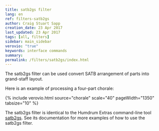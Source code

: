 ```yaml
---
title: satb2gs filter
lang: en
ref: filters-satb2gs
author: Craig Stuart Sapp
creation_date: 23 Apr 2017
last_updated: 23 Apr 2017
tags: [all, filters]
sidebar: main_sidebar
verovio: "true"
keywords: interface commands 
summary: 
permalink: /filters/satb2gs/index.html
---
```


The satb2gs filter can be used convert SATB arrangement of parts into
grand-staff layout.

Here is an example of processing a four-part chorale:

{% include verovio.html
	source="chorale"
	scale="40"
	pageWidth="1350"
	tabsize="10"
%}

<script type="application/json" id="chorale">
!!!filter: satb2gs
**kern	**kern	**kern	**kern
*Ibass	*Itenor	*Ialto	*Isoprn
*clefF4	*clefGv2	*clefG2	*clefG2
*k[f#c#g#]	*k[f#c#g#]	*k[f#c#g#]	*k[f#c#g#]
*M4/4	*M4/4	*M4/4	*M4/4
4A	4c#	4e	4a
=1	=1	=1	=1
4G#	4B	4.e	4e
4F#	4A	.	4f#
.	.	8d#	.
8EL	4B	4e	4g#
8DnXJ	.	.	.
4C#	4c#	8eL	4a
.	.	8f#J	.
=2	=2	=2	=2
4BB	4d	8g#L	4b
.	.	8f#J	.
4EE#	4c#	4g#	8cc#L
.	.	.	8bJ
4FF#;	4c#;	4f#;	4a;
4F#	4f#	4a	8cc#L
.	.	.	8ddJ
=3	=3	=3	=3
8G#L	4e	8bL	4ee
8F#J	.	8aJ	.
4E	4B	8g#L	8eeL
.	.	8f#J	8ddJ
4A	4B	4e	8cc#L
.	.	.	8ddJ
4C#	4A	4e	4ee
=4	=4	=4	=4
4BB	4A	4f#	2dd
4E	4G#	4e	.
4AA;	4A;	4e;	4cc#;
4AA	4A	4e	4cc#
=5	=5	=5	=5
4BB	8AL	4b	4dd
.	8G#J	.	.
8C#L	4A	4e	4cc#
8DJ	.	.	.
4E	8G#L	8eL	4b
.	8g#J	8dJ	.
8F#L	8f#L	8c#L	8aL
8G#J	8eJ	8BJ	8bJ
=6	=6	=6	=6
4A	4e	8AL	4cc#
.	.	8aJ	.
4AA	4e	16gLL	4cc#
.	.	16f#J	.
.	.	8gJ	.
4D;	4d;	4f#;	4a;
8AL	4e	4a	8cc#L
8BJ	.	.	8ddJ
=7	=7	=7	=7
4c#	4e	8g#XL	4ee
.	.	8aJ	.
4G#	4e	4b	4ee
4A	8eL	8aL	8cc#L
.	8dJ	8bJ	8ddJ
4A#	8c#L	4cc#	4ee
.	8f#J	.	.
=8	=8	=8	=8
4B	4.f#	8cc#L	2dd
.	.	16bL	.
.	.	16a#JJ	.
4BB	.	4b	.
.	8e#	.	.
4F#;	4f#;	4a#;	4cc#;
4E#X	8c#L	4g#	4cc#
.	8BJ	.	.
=9	=9	=9	=9
8F#L	8AnXL	4.f#	4dd
8G#J	8BJ	.	.
4A	4c#	.	4cc#
.	.	8enX	.
8DL	8F#L	4d	4b
8EnXJ	8G#J	.	.
[4F#	4A	4c#	8anXL
.	.	.	8bJ
=10	=10	=10	=10
8F#L]	4G#	4c#	4cc#
16E#L	.	.	.
16D#JJ	.	.	.
8E#L	4G#	4c#	4cc#
8C#J	.	.	.
4F#;	4F#;	4c#;	4a;
4E	4G#	4e	4b
=11	=11	=11	=11
8AL	4A	4e	4cc#
8G#J	.	.	.
8F#L	4A	4f#	4cc#
8EJ	.	.	.
8D#L	4.B	8f#L	4f#
8BBJ	.	8d#J	.
8EL	.	[4e	4g#
8D#J	8B	.	.
=12	=12	=12	=12
8C#L	16ALL	4e]	8aL
.	16BJJ	.	.
8AAJ	4c#	.	8g#J
4BB	.	4d#	4f#
.	16BLL	.	.
.	16AJJ	.	.
4E;	4G#;	4B;	4e;
4C#	4G#	4c#	4e
=13	=13	=13	=13
4F#	8F#	8c#	4a
.	4f#	4dnX	.
4G#	.	.	4b
.	16eLL	8e	.
.	16dJJ	.	.
4.A	8c#L	8eL	4cc#
.	16BL	8f#J	.
.	16c#JJ	.	.
.	8dL	8g#L	8bL
8G	8eJ	8aJ	8cc#J
=14	=14	=14	=14
4F#	8A	[2a	4dd
.	4f#	.	.
8EL	.	.	4cc#
8DJ	8f#	.	.
2E	8BL	4a]	2b
.	16c#L	.	.
.	16dJJ	.	.
.	8eL	4g#	.
.	8dJ	.	.
=15	=15	=15	=15
2.AA;	2.c#;	2.e;	2.a;
==	==	==	==
*-	*-	*-	*-
</script>


The satb2gs filter is identical to the Humdrum Extras command-line tool
[satb2gs](http://extras.humdrum.org/man/satb2gs).  See its documentation for
more examples of how to use the satb2gs filter.



